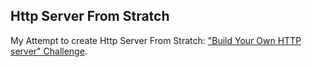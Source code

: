 ## Http Server From Stratch
My Attempt to create Http Server From Stratch: ["Build Your Own HTTP server" Challenge](https://app.codecrafters.io/courses/http-server/overview).

